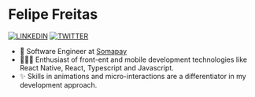  # Felipe Freitas
 
[![LINKEDIN](https://img.shields.io/badge/Linkedin-black?style=for-the-badge&logo=linkedin)](https://www.linkedin.com/in/felipefreitasa)
[![TWITTER](https://img.shields.io/badge/Twitter-black?style=for-the-badge&logo=twitter)](https://twitter.com/ofelipefreitas_)

- 🏢 Software Engineer at [Somapay](https://somapay.com.br/)
- 👨🏻‍💻 Enthusiast of front-ent and mobile development technologies like React Native, React, Typescript and Javascript.
- ✨ Skills in animations and micro-interactions are a differentiator in my development approach.
